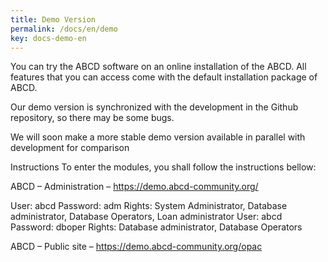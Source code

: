 ```yaml
---
title: Demo Version
permalink: /docs/en/demo
key: docs-demo-en
---
```


You can try the ABCD software on an online installation of the ABCD. All features that you can access come with the default installation package of ABCD.

Our demo version is synchronized with the development in the Github repository, so there may be some bugs.

We will soon make a more stable demo version available in parallel with development for comparison

Instructions
To enter the modules, you shall follow the instructions bellow:

ABCD – Administration – https://demo.abcd-community.org/

   User: abcd
   Password: adm
   Rights: System Administrator, Database administrator, Database Operators, Loan administrator
   User: abcd
   Password: dboper
   Rights: Database administrator, Database Operators 
 
ABCD – Public site – https://demo.abcd-community.org/opac